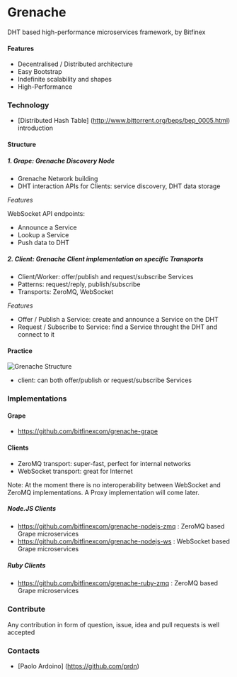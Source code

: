 # Grenache
DHT based high-performance microservices framework, by Bitfinex

#### Features
* Decentralised / Distributed architecture
* Easy Bootstrap
* Indefinite scalability and shapes
* High-Performance

### Technology
* [Distributed Hash Table] (http://www.bittorrent.org/beps/bep_0005.html) introduction

#### Structure

##### 1. Grape: Grenache Discovery Node
* Grenache Network building
* DHT interaction APIs for Clients: service discovery, DHT data storage

*Features*

WebSocket API endpoints:
* Announce a Service
* Lookup a Service
* Push data to DHT

##### 2. Client: Grenache Client implementation on specific Transports
* Client/Worker: offer/publish and request/subscribe Services
* Patterns: request/reply, publish/subscribe
* Transports: ZeroMQ, WebSocket

*Features*
* Offer / Publish a Service: create and announce a Service on the DHT
* Request / Subscribe to Service: find a Service throught the DHT and connect to it

#### Practice

![Grenache Structure](https://raw.githubusercontent.com/bitfinexcom/grenache/master/doc/structure.png)

* client: can both offer/publish or request/subscribe Services

### Implementations

#### Grape
* https://github.com/bitfinexcom/grenache-grape

#### Clients
* ZeroMQ transport: super-fast, perfect for internal networks
* WebSocket transport: great for Internet

Note: At the moment there is no interoperability between WebSocket and ZeroMQ implementations. A Proxy implementation will come later.

##### Node.JS Clients
* https://github.com/bitfinexcom/grenache-nodejs-zmq : ZeroMQ based Grape microservices
* https://github.com/bitfinexcom/grenache-nodejs-ws : WebSocket based Grape microservices

##### Ruby Clients
* https://github.com/bitfinexcom/grenache-ruby-zmq : ZeroMQ based Grape microservices

### Contribute
Any contribution in form of question, issue, idea and pull requests is well accepted

### Contacts
* [Paolo Ardoino] (https://github.com/prdn)
